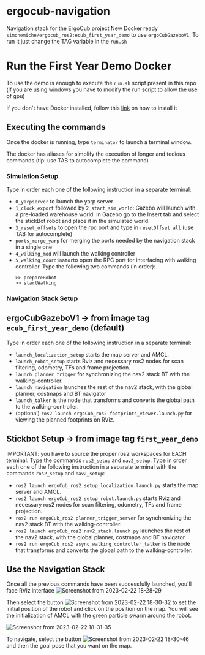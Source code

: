 # ergocub-navigation
Navigation stack for the ErgoCub project
New Docker ready `simonemiche/ergocub_ros2:ecub_first_year_demo` to use `ergoCubGazeboV1`. To run it just change the TAG variable in the `run.sh`

# Run the First Year Demo Docker
To use the demo is enough to execute the `run.sh` script present in this repo (if you are using windows you have to modify the run script to allow the use of gpu)     

If you don't have Docker installed, follow this [link](https://docs.docker.com/get-docker/) on how to install it

## Executing the commands
Once the docker is running, type `terminator` to launch a terminal window.

The docker has aliases for simplify the execution of longer and tedious commands (tip: use TAB to autocomplete the command)

### Simulation Setup
Type in order each one of the following instruction in a separate terminal:
* `0_yarpserver` to launch the yarp server
* `1_clock_export` followed by `2_start_sim_world`: Gazebo will launch with a pre-loaded warehouse world. In Gazebo go to the Insert tab and select the stickBot robot and place it in the simulated world.
* `3_reset_offsets` to open the rpc port and type in `resetOffset all` (use TAB for autocomplete)
* `ports_merge_yarp` for merging the ports needed by the navigation stack in a single one
* `4_walking_mod` will launch the walking controller
* `5_walking_coordinator`to open the RPC port for interfacing with walking controller. Type the following two commands (in order):
  ```
  >> prepareRobot
  >> startWalking
  ```
### Navigation Stack Setup
## ergoCubGazeboV1 -> from image tag `ecub_first_year_demo` (default)
Type in order each one of the following instruction in a separate terminal:

* `launch_localization_setup` starts the map server and AMCL.
* `launch_robot_setup` starts Rviz and necessary ros2 nodes for scan filtering, odometry, TFs and frame projection.
* `launch_planner_trigger` for synchronizing the nav2 stack BT with the walking-controller.
* `launch_navigation` launches the rest of the nav2 stack, with the global planner, costmaps and BT navigator
* `launch_talker` is the node that transforms and converts the global path to the walking-controller.
* (optional) `ros2 launch ergoCub_ros2 footprints_viewer.launch.py` for viewing the planned footprints on RViz.

## Stickbot Setup -> from image tag `first_year_demo`
IMPORTANT: you have to source the proper ros2 workspaces for EACH terminal. Type the commands `ros2_setup` and `nav2_setup`.
Type in order each one of the following instruction in a separate terminal with the commands `ros2_setup` and `nav2_setup`:
* `ros2 launch ergoCub_ros2 setup_localization.launch.py` starts the map server and AMCL.
* `ros2 launch ergoCub_ros2 setup_robot.launch.py` starts Rviz and necessary ros2 nodes for scan filtering, odometry, TFs and frame projection.
* `ros2 run ergoCub_ros2 planner_trigger_server` for synchronizing the nav2 stack BT with the walking-controller.
* `ros2 launch ergoCub_ros2 nav2_stack.launch.py` launches the rest of the nav2 stack, with the global planner, costmaps and BT navigator
* `ros2 run ergoCub_ros2 async_walking_controller_talker` is the node that transforms and converts the global path to the walking-controller.

## Use the Navigation Stack
Once all the previous commands have been successfully launched, you'll face RViz interface
![Screenshot from 2023-02-22 18-28-29](https://user-images.githubusercontent.com/86918431/220708393-9714f04c-4bd0-4ab9-9bc1-f3fd8ffade80.png)

Then select the button ![Screenshot from 2023-02-22 18-30-32](https://user-images.githubusercontent.com/86918431/220708895-2224bb3b-e04e-4700-887b-adee79572faf.png) to set the initial position of the robot and click on the position on the map.
You will see the initialization of AMCL with the green particle swarm around the robot.

![Screenshot from 2023-02-22 18-31-35](https://user-images.githubusercontent.com/86918431/220709132-d0c03cce-b0ac-4066-9a85-fc9dd37b1a3c.png)

To navigate, select the button ![Screenshot from 2023-02-22 18-30-46](https://user-images.githubusercontent.com/86918431/220709487-d8178780-fb66-452f-902f-f8850e2dfddb.png) and then the goal pose that you want on the map.

